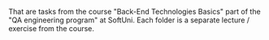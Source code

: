 That are tasks from the course "Back-End Technologies Basics" part of the "QA engineering program" at SoftUni. Each folder is a separate lecture / exercise from the course.
